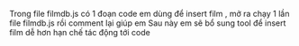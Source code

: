 Trong file filmdb.js có 1 đoạn code em dùng để insert film , mở ra chạy 1 lần file filmdb.js rồi comment lại giúp em 
Sau này em sẽ bổ sung tool để insert film dễ hơn hạn chế tác động tới code
